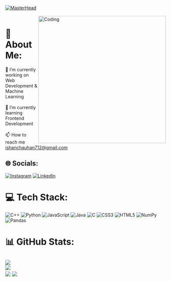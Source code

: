 [![MasterHead](https://i0.wp.com/webcodeflow.com/wp-content/uploads/2021/04/Pixel-Banner.gif?fit=540%2C246&ssl=1)](https://ishanchauhan.io)
<br><br>
<img align="right" alt="Coding" width="400" src="https://camo.githubusercontent.com/5ddf73ad3a205111cf8c686f687fc216c2946a75005718c8da5b837ad9de78c9/68747470733a2f2f7468756d62732e6766796361742e636f6d2f4576696c4e657874446576696c666973682d736d616c6c2e676966">
# 💫 About Me:
🔭 I’m currently working on Web Development & Machine Learning<br><br>🌱 I’m currently learning Frontend Development<br><br>📫 How to reach me ishanchauhan712@gmail.com



## 🌐 Socials:
[![Instagram](https://img.shields.io/badge/Instagram-%23E4405F.svg?logo=Instagram&logoColor=white)](https://instagram.com/ishanchauhan_07) [![LinkedIn](https://img.shields.io/badge/LinkedIn-%230077B5.svg?logo=linkedin&logoColor=white)](https://linkedin.com/in/ishan-c-066b73122) 

# 💻 Tech Stack:
![C++](https://img.shields.io/badge/c++-%2300599C.svg?style=for-the-badge&logo=c%2B%2B&logoColor=white) ![Python](https://img.shields.io/badge/python-3670A0?style=for-the-badge&logo=python&logoColor=ffdd54) ![JavaScript](https://img.shields.io/badge/javascript-%23323330.svg?style=for-the-badge&logo=javascript&logoColor=%23F7DF1E) ![Java](https://img.shields.io/badge/java-%23ED8B00.svg?style=for-the-badge&logo=java&logoColor=white) ![C](https://img.shields.io/badge/c-%2300599C.svg?style=for-the-badge&logo=c&logoColor=white) ![CSS3](https://img.shields.io/badge/css3-%231572B6.svg?style=for-the-badge&logo=css3&logoColor=white) ![HTML5](https://img.shields.io/badge/html5-%23E34F26.svg?style=for-the-badge&logo=html5&logoColor=white) ![NumPy](https://img.shields.io/badge/numpy-%23013243.svg?style=for-the-badge&logo=numpy&logoColor=white) ![Pandas](https://img.shields.io/badge/pandas-%23150458.svg?style=for-the-badge&logo=pandas&logoColor=white)
# 📊 GitHub Stats:
![](https://github-readme-stats.vercel.app/api?username=ishan-chauhan&theme=dark&hide_border=false&include_all_commits=false&count_private=false)<br/>
![](https://github-readme-streak-stats.herokuapp.com/?user=ishan-chauhan&theme=dark&hide_border=false)<br/>
![](https://github-readme-stats.vercel.app/api/top-langs/?username=Ishan-Chauhan&theme=dark&hide_border=false&include_all_commits=ftrue&count_private=true&layout=compact)
[![](https://visitcount.itsvg.in/api?id=ishan-chauhan&icon=0&color=0)](https://visitcount.itsvg.in)
---

